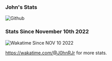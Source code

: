 ### John's Stats

![Github](https://github-readme-stats.vercel.app/api?username=J0hnRjr&count_private=true&show_icons=true&include_all_commits=true&theme=transparent)

### Stats Since November 10th 2022

![Wakatime Since NOV 10 2022](https://github-readme-stats.vercel.app/api/wakatime?username=j0hnRjr&layout=compact&theme=transparent)

https://wakatime.com/@J0hnRJr for more stats.
